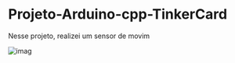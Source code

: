 # Projeto-Arduino-cpp-TinkerCard

  Nesse projeto, realizei um sensor de movim
  
![imag](https://github.com/user-attachments/assets/a318b6ee-bb10-40b8-add4-95fb8471fec1)
